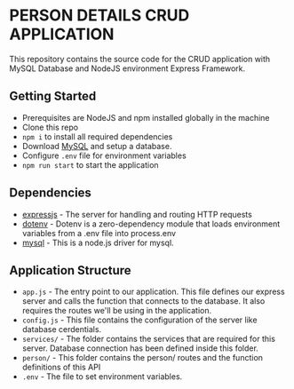 # PERSON DETAILS CRUD APPLICATION

This repository contains the source code for the CRUD application with MySQL Database and NodeJS environment Express Framework.

## Getting Started

- Prerequisites are NodeJS and npm installed globally in the machine
- Clone this repo
- `npm i` to install all required dependencies
- Download [MySQL](https://www.mysql.com/downloads/) and setup a database.
- Configure `.env` file for environment variables
- `npm run start` to start the application

## Dependencies

- [expressjs](https://github.com/expressjs/express) - The server for handling and routing HTTP requests
- [dotenv](https://www.npmjs.com/package/dotenv) - Dotenv is a zero-dependency module that loads environment variables from a .env file into process.env
- [mysql](https://www.npmjs.com/package/mysql) - This is a node.js driver for mysql.

## Application Structure

- `app.js` - The entry point to our application. This file defines our express server and calls the function that connects to the database. It also requires the routes we'll be using in the application.
- `config.js` - This file contains the configuration of the server like database cerdentials.
- `services/` - The folder contains the services that are required for this server. Database connection has been defined inside this folder.
- `person/` - This folder contains the person/ routes and the function definitions of this API
- `.env` - The file to set environment variables.
